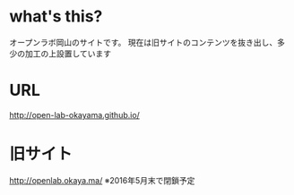 # what's this?
オープンラボ岡山のサイトです。
現在は旧サイトのコンテンツを抜き出し、多少の加工の上設置しています

# URL
http://open-lab-okayama.github.io/

# 旧サイト
http://openlab.okaya.ma/
※2016年5月末で閉鎖予定 
